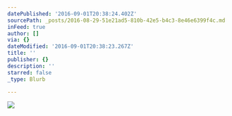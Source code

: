 ```yaml
---
datePublished: '2016-09-01T20:38:24.402Z'
sourcePath: _posts/2016-08-29-51e21ad5-810b-42e5-b4c3-8e46e6399f4c.md
inFeed: true
author: []
via: {}
dateModified: '2016-09-01T20:38:23.267Z'
title: ''
publisher: {}
description: ''
starred: false
_type: Blurb

---
```

![](https://the-grid-user-content.s3-us-west-2.amazonaws.com/50f0694b-4ae5-4401-9cbe-2ae392692a4a.jpg)